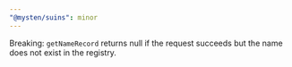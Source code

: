 ```yaml
---
"@mysten/suins": minor
---
```


Breaking: `getNameRecord` returns null if the request succeeds but the name does not exist in the registry.
